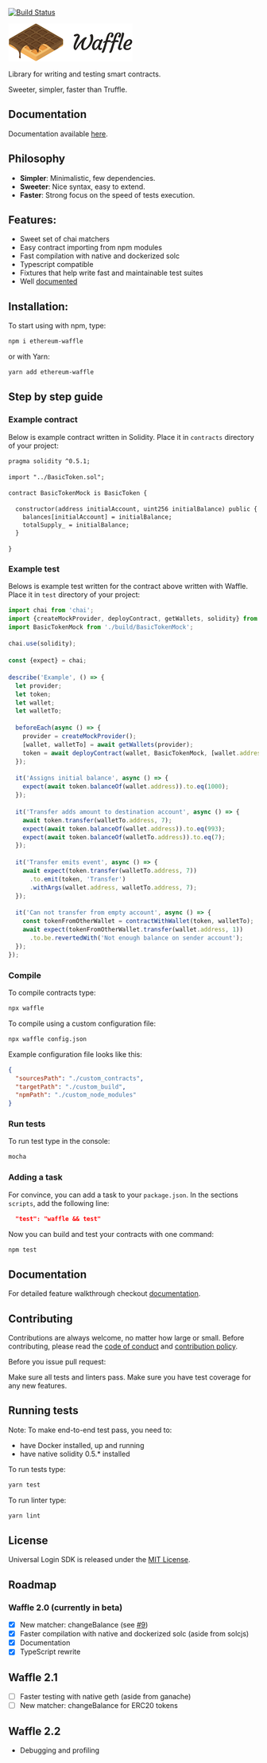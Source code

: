 [![Build Status](https://travis-ci.com/EthWorks/Waffle.svg?token=xjj4U84eSFwEsYLTc5Qe&branch=master)](https://travis-ci.com/EthWorks/Waffle)

![Ethereum Waffle](https://raw.githubusercontent.com/EthWorks/Waffle/master/docs/images/logo.png)

Library for writing and testing smart contracts.

Sweeter, simpler, faster than Truffle.

## Documentation

Documentation available [here](https://ethereum-waffle.readthedocs.io/en/latest/).

## Philosophy
* __Simpler__: Minimalistic, few dependencies.
* __Sweeter__: Nice syntax, easy to extend.
* __Faster__: Strong focus on the speed of tests execution.

## Features:
* Sweet set of chai matchers
* Easy contract importing from npm modules
* Fast compilation with native and dockerized solc
* Typescript compatible
* Fixtures that help write fast and maintainable test suites
* Well [documented](https://ethereum-waffle.readthedocs.io/en/latest/)


## Installation:
To start using with npm, type:
```sh
npm i ethereum-waffle
```

or with Yarn:
```sh
yarn add ethereum-waffle
```

## Step by step guide

### Example contract
Below is example contract written in Solidity. Place it in `contracts` directory of your project:

```solidity
pragma solidity ^0.5.1;

import "../BasicToken.sol";

contract BasicTokenMock is BasicToken {

  constructor(address initialAccount, uint256 initialBalance) public {
    balances[initialAccount] = initialBalance;
    totalSupply_ = initialBalance;
  }

}
```

### Example test
Belows is example test written for the contract above written with Waffle. Place it in `test` directory of your project:

```js
import chai from 'chai';
import {createMockProvider, deployContract, getWallets, solidity} from 'ethereum-waffle';
import BasicTokenMock from './build/BasicTokenMock';

chai.use(solidity);

const {expect} = chai;

describe('Example', () => {
  let provider;
  let token;
  let wallet;
  let walletTo;

  beforeEach(async () => {
    provider = createMockProvider();
    [wallet, walletTo] = await getWallets(provider);
    token = await deployContract(wallet, BasicTokenMock, [wallet.address, 1000]);
  });

  it('Assigns initial balance', async () => {
    expect(await token.balanceOf(wallet.address)).to.eq(1000);
  });

  it('Transfer adds amount to destination account', async () => {
    await token.transfer(walletTo.address, 7);
    expect(await token.balanceOf(wallet.address)).to.eq(993);
    expect(await token.balanceOf(walletTo.address)).to.eq(7);
  });

  it('Transfer emits event', async () => {
    await expect(token.transfer(walletTo.address, 7))
      .to.emit(token, 'Transfer')
      .withArgs(wallet.address, walletTo.address, 7);
  });

  it('Can not transfer from empty account', async () => {
    const tokenFromOtherWallet = contractWithWallet(token, walletTo);
    await expect(tokenFromOtherWallet.transfer(wallet.address, 1))
      .to.be.revertedWith('Not enough balance on sender account');
  });
});
```

### Compile
To compile contracts type:
```sh
npx waffle
```

To compile using a custom configuration file:
```sh
npx waffle config.json
```

Example configuration file looks like this:
```json
{
  "sourcesPath": "./custom_contracts",
  "targetPath": "./custom_build",
  "npmPath": "./custom_node_modules"
}
```

### Run tests
To run test type in the console:
```sh
mocha
```

### Adding a task
For convince, you can add a task to your `package.json`. In the sections `scripts`, add the following line:
```json
  "test": "waffle && test"
```

Now you can build and test your contracts with one command:
```sh
npm test
```

## Documentation
For detailed feature walkthrough checkout [documentation](https://ethereum-waffle.readthedocs.io/en/latest/).



## Contributing

Contributions are always welcome, no matter how large or small. Before contributing, please read the [code of conduct](https://github.com/EthWorks/Waffle/blob/master/CODE_OF_CONDUCT.md) and [contribution policy](https://github.com/EthWorks/Waffle/blob/master/CONTRIBUTION.md).

Before you issue pull request:

Make sure all tests and linters pass.
Make sure you have test coverage for any new features.


## Running tests
Note: To make end-to-end test pass, you need to:
* have Docker installed, up and running
* have native solidity 0.5.* installed

To run tests type:
```sh
yarn test
```

To run linter type:
```sh
yarn lint
```
## License
Universal Login SDK is released under the [MIT License](https://opensource.org/licenses/MIT).


## Roadmap

### Waffle 2.0 (currently in beta)
- [x] New matcher: changeBalance (see [#9](https://github.com/EthWorks/Waffle/issues/9))
- [x] Faster compilation with native and dockerized solc (aside from solcjs)
- [x] Documentation
- [x] TypeScript rewrite

## Waffle 2.1
- [ ] Faster testing with native geth (aside from ganache)
- [ ] New matcher: changeBalance for ERC20 tokens

## Waffle 2.2
* Debugging and profiling
